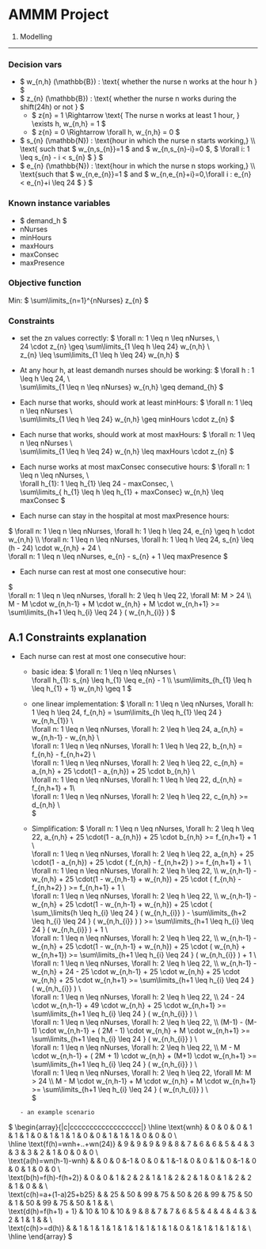 AMMM Project
=============


1. Modelling
---------


### Decision vars


- $ w_{n,h} (\mathbb{B})  : \text{ whether the nurse n works at the hour h }  $
- $ z_{n} (\mathbb{B})  : \text{ whether the nurse n works during the shift(24h) or not } $
 	- $ z{n} = 1  \Rightarrow \text{ The nurse n works at least 1 hour, } \exists h, w_{n,h} = 1 $
 	- $ z{n} = 0 \Rightarrow \forall h, w_{n,h} = 0 $
- $  s_{n} (\mathbb{N}) : \text{hour in which the nurse n starts working,} \\\ \text{  such that $ w_{n,s_{n}}=1 $ and  $ w_{n,s_{n}-i}=0 $,  $ \forall i: 1 \leq s_{n} - i < s_{n} $ } $
- $  e_{n} (\mathbb{N}) : \text{hour in which the nurse n stops working,} \\\ \text{such that $ w_{n,e_{n}}=1 $ and  $ w_{n,e_{n}+i}=0,\forall i : e_{n} < e_{n}+i \leq 24 $  } $


### Known instance variables

* $ demand_h $
* nNurses
* minHours
* maxHours
* maxConsec
* maxPresence


### Objective function

Min: $ \sum\limits_{n=1}^{nNurses} z_{n}  $

### Constraints

* set the zn values correctly:
$  \forall n: 1 \leq n \leq nNurses,  \\\
	24 \cdot z_{n}  \geq \sum\limits_{1 \leq h \leq 24} w_{n,h} \\\
   z_{n} \leq \sum\limits_{1 \leq h \leq 24} w_{n,h}
$

* At any hour h, at least demandh nurses should be working:
$ \forall h : 1 \leq h \leq 24, \\\
 \sum\limits_{1 \leq n \leq nNurses} w_{n,h} \geq demand_{h}
$

* Each nurse that works, should work at least minHours:
$ \forall n: 1 \leq n \leq nNurses \\\
	\sum\limits_{1 \leq h \leq 24} w_{n,h} \geq minHours \cdot z_{n}
$

* Each nurse that works, should work at most maxHours:
$ \forall n: 1 \leq n \leq nNurses \\\
	\sum\limits_{1 \leq h \leq 24} w_{n,h} \leq maxHours \cdot z_{n}
$

* Each nurse works at most maxConsec consecutive hours: 
$	\forall n:  1 \leq n \leq nNurses, \\\
	\forall h_{1}:  1 \leq h_{1} \leq 24 - maxConsec, \\\
	\sum\limits_{ h_{1} \leq h \leq h_{1} + maxConsec} w_{n,h} \leq maxConsec $

* Each nurse can stay in the hospital at most maxPresence hours:

$  \forall n:  1 \leq n \leq nNurses, \forall h: 1 \leq h \leq 24, e_{n} \geq h \cdot w_{n,h} \\\ 
 \forall n:  1 \leq n \leq nNurses, \forall h: 1 \leq h \leq 24, s_{n} \leq (h - 24) \cdot w_{n,h} + 24 \\\
  \forall n:  1 \leq n \leq nNurses, e_{n} - s_{n} + 1 \leq maxPresence $

* Each nurse can rest at most one consecutive hour:
	
$	
\forall n:  1 \leq n \leq nNurses, \forall h: 2 \leq h \leq 22, \forall M: M > 24  \\\ M - M \cdot w_{n,h-1} + M \cdot w_{n,h} + M \cdot w_{n,h+1}  >= \sum\limits_{h+1 \leq h_{i} \leq 24 } \( w_{n,h_{i}} \)	 $


A.1 Constraints explanation
------------------------


* Each nurse can rest at most one consecutive hour:

	- basic idea: $  \forall n:  1 \leq n \leq nNurses \\\
		\forall h_{1}: s_{n} \leq h_{1} \leq e_{n} - 1  \\\ 
		\sum\limits_{h_{1} \leq h \leq h_{1} + 1} w_{n,h} \geq 1 $

	- one linear implementation: $ \forall n:  1 \leq n \leq nNurses, \forall h: 1 \leq h \leq 24, f_{n,h} = \sum\limits_{h \leq h_{1} \leq 24 } w_{n,h_{1}}   \\\
	\forall n:  1 \leq n \leq nNurses, \forall h: 2 \leq h \leq 24, a_{n,h} = w_{n,h-1} - w_{n,h}  \\\
	 \forall n:  1 \leq n \leq nNurses, \forall h: 1 \leq h \leq 22, b_{n,h} = f_{n,h} - f_{n,h+2}  \\\
	 \forall n:  1 \leq n \leq nNurses, \forall h: 2 \leq h \leq 22, c_{n,h} = a_{n,h} + 25 \cdot(1 - a_{n,h}) + 25 \cdot b_{n,h}  \\\
	 \forall n:  1 \leq n \leq nNurses, \forall h: 1 \leq h \leq 22, d_{n,h} = f_{n,h+1} + 1\\\
	 \forall n:  1 \leq n \leq nNurses, \forall h: 2 \leq h \leq 22, c_{n,h} >= d_{n,h}  \\\
	 $

	 - Simplification: $ \forall n:  1 \leq n \leq nNurses, \forall h: 2 \leq h \leq 22,  a_{n,h} + 25 \cdot(1 - a_{n,h}) + 25 \cdot b_{n,h} >= f_{n,h+1} + 1  \\\
	 \forall n:  1 \leq n \leq nNurses, \forall h: 2 \leq h \leq 22,  a_{n,h} + 25 \cdot(1 - a_{n,h}) + 25 \cdot \( f_{n,h} - f_{n,h+2} \) >= f_{n,h+1} + 1  \\\
	 \forall n:  1 \leq n \leq nNurses, \forall h: 2 \leq h \leq 22,  \\\ w_{n,h-1} - w_{n,h} + 25 \cdot(1 - w_{n,h-1} + w_{n,h}) + 25 \cdot \( f_{n,h} - f_{n,h+2} \) >= f_{n,h+1} + 1  \\\
	 \forall n:  1 \leq n \leq nNurses, \forall h: 2 \leq h \leq 22,  \\\ w_{n,h-1} - w_{n,h} + 25 \cdot(1 - w_{n,h-1} + w_{n,h}) + 25 \cdot \( \sum_\limits{h \leq h_{i} \leq 24 } \( w_{n,h_{i}} \) - \sum\limits_{h+2 \leq h_{i} \leq 24 } \( w_{n,h_{i}} \) \) >= \sum\limits_{h+1 \leq h_{i} \leq 24 } \( w_{n,h_{i}} \) + 1  \\\
	 \forall n:  1 \leq n \leq nNurses, \forall h: 2 \leq h \leq 22,  \\\ w_{n,h-1} - w_{n,h} + 25 \cdot(1 - w_{n,h-1} + w_{n,h}) + 25 \cdot \( w_{n,h} + w_{n,h+1}\) >= \sum\limits_{h+1 \leq h_{i} \leq 24 } \( w_{n,h_{i}} \) + 1  \\\
	 \forall n:  1 \leq n \leq nNurses, \forall h: 2 \leq h \leq 22,  \\\ w_{n,h-1} - w_{n,h} + 24 - 25 \cdot w_{n,h-1} + 25 \cdot w_{n,h}  + 25 \cdot w_{n,h} + 25 \cdot w_{n,h+1}  >= \sum\limits_{h+1 \leq h_{i} \leq 24 } \( w_{n,h_{i}} \)  \\\
	 \forall n:  1 \leq n \leq nNurses, \forall h: 2 \leq h \leq 22,  \\\ 24 - 24 \cdot w_{n,h-1} + 49 \cdot w_{n,h} + 25 \cdot w_{n,h+1}  >= \sum\limits_{h+1 \leq h_{i} \leq 24 } \( w_{n,h_{i}} \)  \\\
	 \forall n:  1 \leq n \leq nNurses, \forall h: 2 \leq h \leq 22,  \\\ (M-1) - (M-1) \cdot w_{n,h-1} + \( 2M - 1\) \cdot w_{n,h} + M \cdot w_{n,h+1}  >= \sum\limits_{h+1 \leq h_{i} \leq 24 } \( w_{n,h_{i}} \)  \\\
	 \forall n:  1 \leq n \leq nNurses, \forall h: 2 \leq h \leq 22,  \\\ M - M \cdot w_{n,h-1} + \( 2M + 1\) \cdot w_{n,h} + (M+1) \cdot w_{n,h+1}  >= \sum\limits_{h+1 \leq h_{i} \leq 24 } \( w_{n,h_{i}} \)  \\\
	 \forall n:  1 \leq n \leq nNurses, \forall h: 2 \leq h \leq 22, \forall M: M > 24  \\\ M - M \cdot w_{n,h-1} + M \cdot w_{n,h} + M \cdot w_{n,h+1}  >= \sum\limits_{h+1 \leq h_{i} \leq 24 } \( w_{n,h_{i}} \)  \\\
	 $

	  - an example scenario

$
\begin{array}{|c|cccccccccccccccccc|}
\hline
\text{wnh}               & 0 & 0 & 0 & 1 & 1 & 1 & 0 & 1 & 1 & 1 & 0 & 0 & 1 & 1 & 1 & 0 & 0 & 0 \\\
\hline
\text{f(h)=wnh+..+wn(24)} 
						 & 9 & 9 & 9 & 9 & 8 & 7 & 6 & 6 & 5 & 4 & 3 & 3 & 3 & 2 & 1 & 0 & 0 & 0 \\\
\text{a(h)=wn(h-1)-wnh}  &   & 0 & 0 &-1 & 0 & 0 & 1 &-1 & 0 & 0 & 1 & 0 &-1 & 0 & 0 & 1 & 0 & 0 \\\
\text{b(h)=f(h)-f(h+2)}  & 0 & 0 & 1 & 2 & 2 & 1 & 1 & 2 & 2 & 1 & 0 & 1 & 2 & 2 & 1 & 0 &   &  \\\
\text{c(h)=a+(1-a)25+b25}     &   & 25 & 50 & 99 & 75 & 50 & 26 & 99 & 75 & 50 & 1 & 50 & 99 & 75 & 50 & 1 &   & \\\
\text{d(h)=f(h+1) + 1} 
						 & 10 & 10 & 10 & 9 & 8 & 7 & 7 & 6 & 5 & 4 & 4 & 4 & 3 & 2 & 1 & 1 &  &  \\\
\text{c(h)>=d(h)}        &   & 1 & 1 & 1 & 1 & 1 & 1 & 1 & 1 & 1 & 0 & 1 & 1 & 1 & 1 & 1 &  \\\
\hline
\end{array}
$





